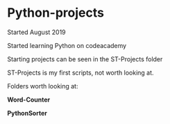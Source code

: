 # Python-projects
Started August 2019

Started learning Python on codeacademy

Starting projects can be seen in the ST-Projects folder

ST-Projects is my first scripts, not worth looking at.

Folders worth looking at:

**Word-Counter**

**PythonSorter**
